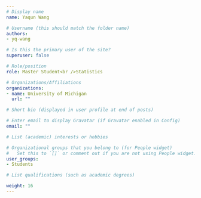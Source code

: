 ```yaml
---
# Display name
name: Yaqun Wang

# Username (this should match the folder name)
authors: 
- yq-wang

# Is this the primary user of the site?
superuser: false

# Role/position
role: Master Student<br />Statistics

# Organizations/Affiliations
organizations:
- name: University of Michigan
  url: ""

# Short bio (displayed in user profile at end of posts)

# Enter email to display Gravatar (if Gravatar enabled in Config)
email: ""

# List (academic) interests or hobbies

# Organizational groups that you belong to (for People widget)
#   Set this to `[]` or comment out if you are not using People widget.
user_groups: 
- Students

# List qualifications (such as academic degrees)

weight: 16
---
```

